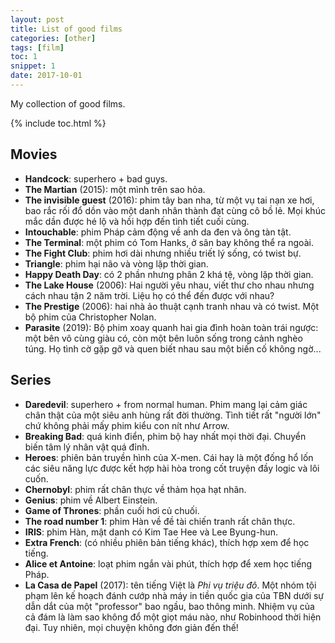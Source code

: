 ```yaml
---
layout: post
title: List of good films
categories: [other]
tags: [film]
toc: 1
snippet: 1
date: 2017-10-01
---
```


My collection of good films.

{% include toc.html %}

## Movies

- **Handcock**: superhero + bad guys.
- **The Martian** (2015): một mình trên sao hỏa.
- **The invisible guest** (2016): phim tây ban nha, từ một vụ tai nạn xe hơi, bao rắc rối đổ dồn vào một danh nhân thành đạt cùng cô bồ lẻ. Mọi khúc mắc dần được hé lộ và hồi hợp đến tình tiết cuối cùng.
- **Intouchable**: phim Pháp cảm động về anh da đen và ông tàn tật.
- **The Terminal**: một phim có Tom Hanks, ở sân bay không thể ra ngoài.
- **The Fight Club**: phim hơi dài nhưng nhiều triết lý sống, có twist bự.
- **Triangle**: phim hại não và vòng lặp thời gian.
- **Happy Death Day**: có 2 phần nhưng phân 2 khá tệ, vòng lặp thời gian.
- **The Lake House** (2006): Hai người yêu nhau, viết thư cho nhau nhưng cách nhau tận 2 năm trời. Liệu họ có thể đến được với nhau?
- **The Prestige** (2006): hai nhà ảo thuật cạnh tranh nhau và có twist. Một bộ phim của Christopher Nolan.
- **Parasite** (2019): Bộ phim xoay quanh hai gia đình hoàn toàn trái ngược: một bên vô cùng giàu có, còn một bên luôn sống trong cảnh nghèo túng. Họ tình cờ gặp gỡ và quen biết nhau sau một biến cố không ngờ...

## Series

- **Daredevil**: superhero + from normal human. Phim mang lại cảm giác chân thật của một siêu anh hùng rất đời thường. Tình tiết rất "người lớn" chứ không phải mấy phim kiểu con nít như Arrow.
- **Breaking Bad**: quá kinh điển, phim bộ hay nhất mọi thời đại. Chuyển biến tâm lý nhân vật quá đỉnh.
- **Heroes**: phiên bản truyền hình của X-men. Cái hay là một đống hổ lốn các siêu năng lực được kết hợp hài hòa trong cốt truyện đầy logic và lôi cuốn.
- **Chernobyl**: phim rất chân thực về thảm họa hạt nhân.
- **Genius**: phim về Albert Einstein.
- **Game of Thrones**: phần cuối hơi củ chuối.
- **The road number 1**: phim Hàn về đề tài chiến tranh rất chân thực.
- **IRIS**: phim Hàn, mật danh có Kim Tae Hee và Lee Byung-hun.
- **Extra French**: (có nhiều phiên bản tiếng khác), thích hợp xem để học tiếng.
- **Alice et Antoine**: loạt phim ngắn vài phút, thích hợp để xem học tiếng Pháp.
- **La Casa de Papel** (2017): tên tiếng Việt là *Phi vụ triệu đô*. Một nhóm tội phạm lên kế hoạch đánh cướp nhà máy in tiền quốc gia của TBN dưới sự dẫn dắt của một "professor" bao ngầu, bao thông minh. Nhiệm vụ của cả đám là làm sao không đổ một giọt máu nào, như Robinhood thời hiện đại. Tuy nhiên, mọi chuyện không đơn giản đến thế!
